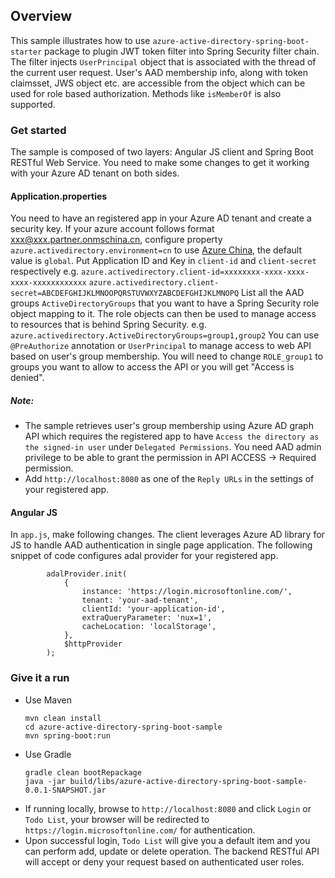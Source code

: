 ## Overview
This sample illustrates how to use `azure-active-directory-spring-boot-starter` package to plugin JWT token filter into Spring Security filter chain. The filter injects `UserPrincipal` object that is associated with the thread of the current user request. User's AAD membership info, along with token claimsset, JWS object etc. are accessible from the object which can be used for role based authorization. Methods like `isMemberOf` is also supported.

### Get started
The sample is composed of two layers: Angular JS client and Spring Boot RESTful Web Service. You need to make some changes to get it working with your Azure AD tenant on both sides.

#### Application.properties
You need to have an registered app in your Azure AD tenant and create a security key.
If your azure account follows format xxx@xxx.partner.onmschina.cn, configure property `azure.activedirectory.environment=cn` to use [Azure China](https://docs.microsoft.com/en-us/azure/china/china-welcome), the default value is `global`.
Put Application ID and Key in `client-id` and `client-secret` respectively e.g.
`azure.activedirectory.client-id=xxxxxxxx-xxxx-xxxx-xxxx-xxxxxxxxxxxx`
`azure.activedirectory.client-secret=ABCDEFGHIJKLMNOOPQRSTUVWXYZABCDEFGHIJKLMNOPQ`
List all the AAD groups `ActiveDirectoryGroups` that you want to have a Spring Security role object mapping to it. The role objects can then be used to manage access to resources that is behind Spring Security. e.g.
`azure.activedirectory.ActiveDirectoryGroups=group1,group2`
You can use `@PreAuthorize` annotation or `UserPrincipal` to manage access to web API based on user's group membership. You will need to change `ROLE_group1` to groups you want to allow to access the API or you will get "Access is denied".

##### Note: 
- The sample retrieves user's group membership using Azure AD graph API which requires the registered app to have `Access the directory as the signed-in user` under `Delegated Permissions`. You need AAD admin privilege to be able to grant the permission in API ACCESS -> Required permission.
- Add `http://localhost:8080` as one of the `Reply URLs` in the settings of your registered app.

#### Angular JS
In `app.js`, make following changes. The client leverages Azure AD library for JS to handle AAD authentication in single page application. The following snippet of code configures adal provider for your registered app.
```
        adalProvider.init(
            {
                instance: 'https://login.microsoftonline.com/',
                tenant: 'your-aad-tenant',
                clientId: 'your-application-id',
                extraQueryParameter: 'nux=1',
                cacheLocation: 'localStorage',
            },
            $httpProvider
        );

```

### Give it a run

   - Use Maven 

     ```
     mvn clean install
     cd azure-active-directory-spring-boot-sample
     mvn spring-boot:run
     ```

   - Use Gradle 
   
     ```
     gradle clean bootRepackage
     java -jar build/libs/azure-active-directory-spring-boot-sample-0.0.1-SNAPSHOT.jar
     ```

* If running locally, browse to `http://localhost:8080` and click `Login` or `Todo List`, your browser will be redirected to `https://login.microsoftonline.com/` for authentication.
* Upon successful login, `Todo List` will give you a default item and you can perform add, update or delete operation. The backend RESTful API will accept or deny your request based on authenticated user roles.